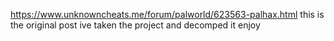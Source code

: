 https://www.unknowncheats.me/forum/palworld/623563-palhax.html
this is the original post ive taken the project and decomped it enjoy
